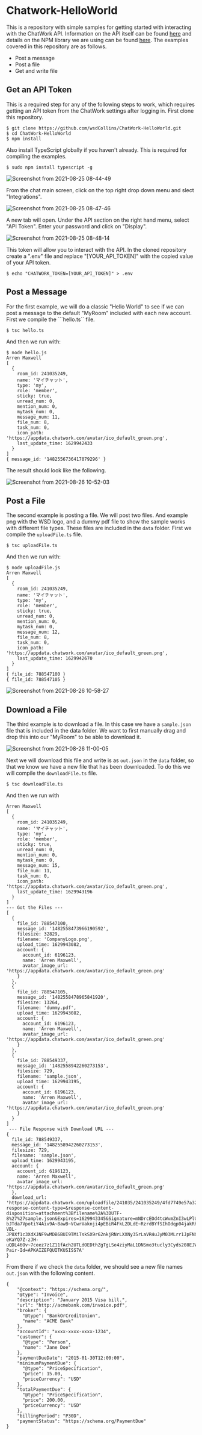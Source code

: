 # Chatwork-HelloWorld

This is a repository with simple samples for getting started with interacting with the
ChatWork API. Information on the API itself can be found [here](https://download.chatwork.com/ChatWork_API_Documentation.pdf) and details on the
NPM library we are using can be found [here](https://www.npmjs.com/package/chatwork-api-client). The examples covered in this repository
are as follows.

- Post a message
- Post a file
- Get and write file

## Get an API Token

This is a required step for any of the following steps to work, which requires
getting an API token from the ChatWork settings after logging in. First clone
this repository.

```
$ git clone https://github.com/wsdCollins/ChatWork-HelloWorld.git
$ cd ChatWork-HelloWorld
$ npm install
```

Also install TypeScript globally if you haven't already. This is required for compiling the examples.

```
$ sudo npm install typescript -g
```

![Screenshot from 2021-08-25 08-44-49](https://user-images.githubusercontent.com/5259968/130886146-10c25982-08cb-4ac4-af4a-6b082577516a.png)

From the chat main screen, click on the top right drop down menu and slect "Integrations".

![Screenshot from 2021-08-25 08-47-46](https://user-images.githubusercontent.com/5259968/130886151-73a04f7f-9c31-42ae-9eb8-073fba3120b8.png)

A new tab will open. Under the API section on the right hand menu, select "API Token". Enter your password and click on "Display".

![Screenshot from 2021-08-25 08-48-14](https://user-images.githubusercontent.com/5259968/130886155-dae41224-0dc6-4e07-9b87-1b20940af681.png)

This token will allow you to interact with the API. In the cloned repository create a ".env" file and replace "[YOUR_API_TOKEN]" with
the copied value of your API token.

```
$ echo "CHATWORK_TOKEN=[YOUR_API_TOKEN]" > .env
```

## Post a Message

For the first example, we will do a classic "Hello World" to see if we can post a message to the
default "MyRoom" included with each new account. First we compile the ```hello.ts`` file.

```
$ tsc hello.ts
```

And then we run with:

```
$ node hello.js
Arren Maxwell
[
  {
    room_id: 241035249,
    name: 'マイチャット',
    type: 'my',
    role: 'member',
    sticky: true,
    unread_num: 0,
    mention_num: 0,
    mytask_num: 0,
    message_num: 11,
    file_num: 8,
    task_num: 0,
    icon_path: 'https://appdata.chatwork.com/avatar/ico_default_green.png',
    last_update_time: 1629942433
  }
]
{ message_id: '1482556736417079296' }
```

The result should look like the following.


![Screenshot from 2021-08-26 10-52-03](https://user-images.githubusercontent.com/5259968/130887280-0b253439-f6b6-458e-ae69-bbd17c9d8b72.png)

## Post a File

The second example is posting a file. We will post two files. And example png with the WSD logo,
and a dummy pdf file to show the sample works with different file types. These files are included
in the ```data``` folder. First we compile the ```uploadFile.ts``` file.

```
$ tsc uploadFile.ts
```

And then we run with:

```
$ node uploadFile.js
Arren Maxwell
[
  {
    room_id: 241035249,
    name: 'マイチャット',
    type: 'my',
    role: 'member',
    sticky: true,
    unread_num: 0,
    mention_num: 0,
    mytask_num: 0,
    message_num: 12,
    file_num: 8,
    task_num: 0,
    icon_path: 'https://appdata.chatwork.com/avatar/ico_default_green.png',
    last_update_time: 1629942670
  }
]
{ file_id: 788547100 }
{ file_id: 788547105 }
```

![Screenshot from 2021-08-26 10-58-27](https://user-images.githubusercontent.com/5259968/130887789-49b17787-92e1-4db2-9d42-f5571f472eeb.png)

## Download a File

The third example is to download a file. In this case we have a ```sample.json``` file that is included in the data folder.
We want to first manually drag and drop this into our "MyRoom" to be able to download it.

![Screenshot from 2021-08-26 11-00-05](https://user-images.githubusercontent.com/5259968/130887937-157156d2-c177-49ed-8ff3-41f7fd9c3030.png)

Next we will download this file and write is as ```out.json``` in the ```data``` folder, so that we know we have a new
file that has been downloaded. To do this we will compile the ```downloadFile.ts``` file.

```
$ tsc downloadFile.ts
```

And then we run with

```$ node downloadFile.js 
Arren Maxwell
[
  {
    room_id: 241035249,
    name: 'マイチャット',
    type: 'my',
    role: 'member',
    sticky: true,
    unread_num: 0,
    mention_num: 0,
    mytask_num: 0,
    message_num: 15,
    file_num: 11,
    task_num: 0,
    icon_path: 'https://appdata.chatwork.com/avatar/ico_default_green.png',
    last_update_time: 1629943196
  }
]
--- Got the Files ---
[
  {
    file_id: 788547100,
    message_id: '1482558473966190592',
    filesize: 32829,
    filename: 'CompanyLogo.png',
    upload_time: 1629943082,
    account: {
      account_id: 6196123,
      name: 'Arren Maxwell',
      avatar_image_url: 'https://appdata.chatwork.com/avatar/ico_default_green.png'
    }
  },
  {
    file_id: 788547105,
    message_id: '1482558478965841920',
    filesize: 13264,
    filename: 'dummy.pdf',
    upload_time: 1629943082,
    account: {
      account_id: 6196123,
      name: 'Arren Maxwell',
      avatar_image_url: 'https://appdata.chatwork.com/avatar/ico_default_green.png'
    }
  },
  {
    file_id: 788549337,
    message_id: '1482558942260273153',
    filesize: 729,
    filename: 'sample.json',
    upload_time: 1629943195,
    account: {
      account_id: 6196123,
      name: 'Arren Maxwell',
      avatar_image_url: 'https://appdata.chatwork.com/avatar/ico_default_green.png'
    }
  }
]
 --- File Response with Download URL ---
{
  file_id: 788549337,
  message_id: '1482558942260273153',
  filesize: 729,
  filename: 'sample.json',
  upload_time: 1629943195,
  account: {
    account_id: 6196123,
    name: 'Arren Maxwell',
    avatar_image_url: 'https://appdata.chatwork.com/avatar/ico_default_green.png'
  },
  download_url: 'https://appdata.chatwork.com/uploadfile/241035/241035249/4fd7749e57a32c8728925a578ba3c568.dat?response-content-type=&response-content-disposition=attachment%3Bfilename%2A%3DUTF-8%27%27sample.json&Expires=1629943345&Signature=mNDrcEOd4tcWvmZnI3wLPlUJAI7yryk74VzQNtHQL6t-bJTda7VpotiY4Aiv9A~8awB~VCwrVaknji4pEBiR4FkL2DLdE~RzrdBYfSIhOdqp04jakRh9FEfkDrpXIhO7GLUDT6ARORHapikbYKayYyhA~NaxHK3RIXJWNHoOw1~ETTXD-VBL-JP8Xf1c3XdXJNF9wMDB6BUI9TMiTskSX9r62nkjRNrLXXNy35rLaVR4uJyM03MLrr1JpFNX4xy4q-eKaYQ7Z-zJH-uQDL46Ov~7ceez7z1Z11fAch2UTLdOEDthZgTgLSe4ziyMaL1DNSmo3tucly3Cyds208EJWQ__&Key-Pair-Id=APKAIZEFQUITKUSISS7A'
}
```

From there if we check the ```data``` folder, we should see a new file names ```out.json``` with the 
following content.

```
{
    "@context": "https://schema.org/",
    "@type": "Invoice",
    "description": "January 2015 Visa bill.",
    "url": "http://acmebank.com/invoice.pdf",
    "broker": {
      "@type": "BankOrCreditUnion",
      "name": "ACME Bank"
    },
    "accountId": "xxxx-xxxx-xxxx-1234",
    "customer": {
      "@type": "Person",
      "name": "Jane Doe"
    },
    "paymentDueDate": "2015-01-30T12:00:00",
    "minimumPaymentDue": {
      "@type": "PriceSpecification",
      "price": 15.00,
      "priceCurrency": "USD"
    },
    "totalPaymentDue": {
      "@type": "PriceSpecification",
      "price": 200.00,
      "priceCurrency": "USD"
    },
    "billingPeriod": "P30D",
    "paymentStatus": "https://schema.org/PaymentDue"
}
```
